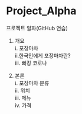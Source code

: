 # Project_Alpha
프로젝트 알파(GitHub 연습)

1. 개요 <br>
  i. 포장마차 <br>
  ii.한국인에게 포장마차란? <br>
  iii. 뻐킹 코로나 <br>

2. 본론 <br>
  i. 포장마차 분류 <br>
  ii. 위치 <br>
  iii. 메뉴 <br>
  iv. 가격 <br>

